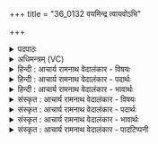 +++
title = "36_0132 वयमिन्द्र त्वायवोऽभि"

+++
<details><summary>पदपाठः</summary>

व꣣य꣢म्। इ꣣न्द्र। त्वाय꣡वः꣢। अ꣣भि꣢। प्र। नो꣣नुमः। वृषन्। विद्धि꣢। तु। अ꣣स्य꣢। नः꣣। वसो। १३२।
</details>

<details><summary>अधिमन्त्रम् (VC)</summary>

- इन्द्रः
- वसिष्ठो मैत्रावरुणिः
- गायत्री
- षड्जः
- ऐन्द्रं काण्डम्
</details>

<details><summary>हिन्दी : आचार्य रामनाथ वेदालंकार - विषयः</summary>

अगले मन्त्र में स्तोताजन परमात्मा से निवेदन कर रहे हैं।
</details>

<details><summary>हिन्दी : आचार्य रामनाथ वेदालंकार - पदार्थः</summary>

पदार्थान्वयभाषाः -  हे (वृषन्) अभीष्ट सुखों, शक्तियों और धन आदि की वर्षा करनेवाले (इन्द्र) परमैश्वर्यशाली, दुःखविदारक, शत्रुसंहारक परमात्मन् ! (वयम्) हम उपासक (त्वायवः) आपकी कामनावाले, हम आपके प्रेम के वश होते हुए (अभि प्र नोनुमः) आपकी भली-भाँति अतिशय पुनः-पुनः स्तुति करते हैं। हे (वसो) सर्वान्तर्यामी, निवासक देव ! आप (अस्य) इस किये जाते हुए स्तोत्र को (विद्धि) जानिए ॥८॥
</details>

<details><summary>हिन्दी : आचार्य रामनाथ वेदालंकार - भावार्थः</summary>

भावार्थभाषाः -  हे इन्द्र ! परमैश्वर्यशालिन् ! हे परमैश्वर्यप्रदातः ! हे विपत्तिविदारक ! हे धर्मप्रसारक ! हे अधर्मध्वंसक ! हे मित्रों को सहारा देनेवाले ! हे शत्रुविनाशक ! हे आनन्दधारा को प्रवाहित करनेवाले ! हे सद्गुणों की वर्षा करनेवाले ! हे मनोरथों के पूर्णकर्ता ! हे हृदय में बसनेवाले ! हे निवासक ! आपके प्रेमरस में मग्न, आपकी प्राप्ति के लिए उत्सुक हम बार-बार आपकी वन्दना करते हैं, आपको प्रणाम करते हैं, आपके गुणों का कीर्तन करते हैं। नतमस्तक होकर हमसे किये जाते हुए वन्दन, प्रणाम और गुणकीर्तन को आप जानिए, स्वीकार कीजिए और हमें उद्बोधन दीजिए ॥८॥
</details>

<details><summary>संस्कृत : आचार्य रामनाथ वेदालंकार - विषयः</summary>

अथ स्तोतारः परमात्मानमाहुः।
</details>

<details><summary>संस्कृत : आचार्य रामनाथ वेदालंकार - पदार्थः</summary>

पदार्थान्वयभाषाः -  हे (वृषन्) अभीप्सितानां सुखानां शक्तीनां धनादीनां च वर्षयितः (इन्द्र) परमैश्वर्यशालिन्, दुःखविदारक, शत्रुसंहारक परमात्मन् ! (वयम्) उपासकाः (त्वायवः) त्वां कामयमानाः, त्वत्प्रीतिपरवशाः सन्तः। त्वां कामयते इति त्वायुः, क्यचि क्याच्छन्दसि। अ० ३।२।१७० इति उः प्रत्ययः। (अभि प्र नोनुमः) त्वामभिलक्ष्य प्रकर्षतया भृशं पुनः पुनः स्तुमः प्रणमामो वा। णु स्तुतौ इत्यस्य यङ्लुकि प्रयोगः। हे (वसो) सर्वान्तर्यामिन्, निवासयितः देव ! त्वम् (अस्य२) क्रियमाणस्य स्तोत्रस्य प्रणतिकर्मणो वा। द्वितीयार्थे षष्ठी। (विद्धि तु) जानीहि तावत्। संहितायाम् अन्येषामपि दृश्यते। अ० ६।३।१३७ इति दीर्घः ॥८॥३
</details>

<details><summary>संस्कृत : आचार्य रामनाथ वेदालंकार - भावार्थः</summary>

भावार्थभाषाः -  हे इन्द्र ! हे परमैश्वर्यशालिन् ! हे परमैश्वर्यप्रदातः ! हे विपद्विदारक ! हे धर्मप्रसारक ! हे अधर्मध्वंसक ! हे सुहृद्धारक ! हे रिपुविनाशक ! हे आनन्दधाराप्रवाहक ! हे सद्गुणवृष्टिकर्त्तः ! हे मनोरथप्रपूरक ! हे हृदयसदननिवासिन् ! हे निवासप्रद ! त्वत्प्रीतिरसमग्नास्त्वत्प्राप्तिसमुत्सुका वयम् भूयो भूयस्त्वां वन्दामहे, त्वां प्रणमामः, त्वद्गुणान् कीर्तयामः। त्वं नतशिरसाऽस्माभिः क्रियमाणं वन्दनं, प्रणामं, गुणकीर्तनं च जानीहि, स्वीकुरु, समुद्बोधय चास्मान् ॥८॥
</details>

<details><summary>संस्कृत : आचार्य रामनाथ वेदालंकार - पादटिप्पनी</summary>

टिप्पणी:   १. ऋ० ७।३१।४, अथ० २०।१८।४, उभयत्र प्रणोनुमो इति पाठः। २. जानात्यर्थानां धातूनां प्रयोगे कर्मणि षष्ठी प्रायशो दृश्यते—इति भ०। ३. ऋग्भाष्ये दयानन्दर्षिणाऽयं मन्त्रो राजप्रजापक्षे व्याख्यातः। अध्यापकशिष्यपक्षस्यापि च संकेतः कृतः—(इन्द्र) विद्यैश्वर्ययुक्त राजन् अध्यापक वेत्यादि।
</details>